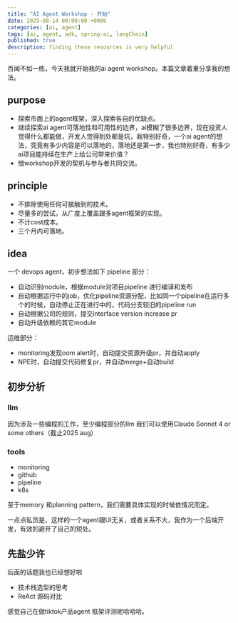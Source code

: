```yaml
---
title: "AI Agent Workshop - 开始"
date: 2025-08-14 00:00:00 +0000
categories: [ai, agent]
tags: [ai, agent, adk, spring-ai, langChain]
published: true
description: finding these resources is very helpful
---
```


百闻不如一练，今天我就开始我的ai agent workshop。本篇文章着重分享我的想法。

## purpose

- 探索市面上的agent框架，深入探索各自的优缺点。
- 继续探索ai agent可落地性和可用性的边界，ai模糊了很多边界，现在投资人觉得什么都能做，开发人觉得到处都是坑，我特别好奇，一个ai agent的想法，究竟有多少内容是可以落地的，落地还是第一步，我也特别好奇，有多少ai项目能持续在生产上给公司带来价值？
- 借workshop开发的契机与参与者共同交流。

## principle

- 不排除使用任何可接触到的技术。
- 尽量多的尝试，从广度上覆盖跟多agent框架的实现。
- 不计cost成本。
- 三个月内可落地。

## idea

一个 devops agent，初步想法如下
pipeline 部分：
- 自动识别module，根据module对项目pipeline 进行编译和发布
- 自动根据运行中的job，优化pipeline资源分配，比如同一个pipeline在运行多个的时候，自动停止正在进行中的，代码分支较旧的pipeline run
- 自动根据公司的规则，提交interface version increase pr
- 自动升级依赖的其它module

运维部分：
- monitoring发现oom alert时，自动提交资源升级pr，并自动apply
- NPE时，自动提交代码修复pr，并自动merge+自动build

## 初步分析
### llm
因为涉及一些编程的工作，至少编程部分的llm 我们可以使用Claude Sonnet 4 or some others（截止2025 aug）

### tools
- monitoring
- github
- pipeline
- k8s

至于memory 和planning pattern，我们需要具体实现的时候依情况而定。

一点点私货是，这样的一个agent跟UI无关，或者关系不大，我作为一个后端开发，有效的避开了自己的短处。

## 先盐少许
后面的话题我也已经想好啦
- 技术栈选型的思考
- ReAct 源码对比

感觉自己在做tiktok产品agent 框架评测呢哈哈哈。